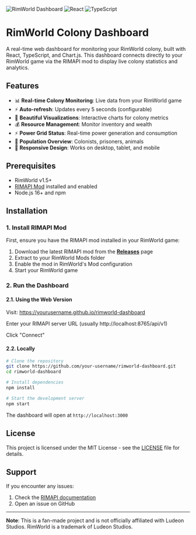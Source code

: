 
![RimWorld Dashboard](https://img.shields.io/badge/RimWorld-1.5%20Compatible-blue)
![React](https://img.shields.io/badge/React-18.0+-61dafb)
![TypeScript](https://img.shields.io/badge/TypeScript-4.0+-3178c6)

# RimWorld Colony Dashboard

A real-time web dashboard for monitoring your RimWorld colony, built with React, TypeScript, and Chart.js. This dashboard connects directly to your RimWorld game via the RIMAPI mod to display live colony statistics and analytics.

## Features

- 📊 **Real-time Colony Monitoring**: Live data from your RimWorld game
- ⚡ **Auto-refresh**: Updates every 5 seconds (configurable)
- 🎨 **Beautiful Visualizations**: Interactive charts for colony metrics
- 💰 **Resource Management**: Monitor inventory and wealth
- ⚡ **Power Grid Status**: Real-time power generation and consumption
- 👥 **Population Overview**: Colonists, prisoners, animals
- 📱 **Responsive Design**: Works on desktop, tablet, and mobile

## Prerequisites

- RimWorld v1.5+
- [RIMAPI Mod](https://github.com/IlyaChichkov/RIMAPI) installed and enabled
- Node.js 16+ and npm

## Installation

### 1. Install RIMAPI Mod

First, ensure you have the RIMAPI mod installed in your RimWorld game:

1. Download the latest RIMAPI mod from the [**Releases**](https://github.com/IlyaChichkov/RIMAPI/releases) page
2. Extract to your RimWorld Mods folder
3. Enable the mod in RimWorld's Mod configuration
4. Start your RimWorld game

### 2. Run the Dashboard

#### 2.1. Using the Web Version

Visit: https://yourusername.github.io/rimworld-dashboard

Enter your RIMAPI server URL (usually http://localhost:8765/api/v1)

Click "Connect"

#### 2.2. Locally

```bash
# Clone the repository
git clone https://github.com/your-username/rimworld-dashboard.git
cd rimworld-dashboard

# Install dependencies
npm install

# Start the development server
npm start
```

The dashboard will open at `http://localhost:3000`

## License

This project is licensed under the MIT License - see the [LICENSE](LICENSE) file for details.

## Support

If you encounter any issues:

1. Check the [RIMAPI documentation](https://github.com/IlyaChichkov/RIMAPI/blob/main/Docs/API.md)
2. Open an issue on GitHub

---

**Note**: This is a fan-made project and is not officially affiliated with Ludeon Studios. RimWorld is a trademark of Ludeon Studios.